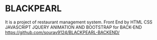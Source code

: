 # BLACKPEARL
It is a project of restaurant management system.
Front End by HTML CSS JAVASCRIPT JQUERY ANIMATION AND BOOTSTRAP
for BACK-END
 https://github.com/sourav9124/BLACKPEARL-BACKEND/
